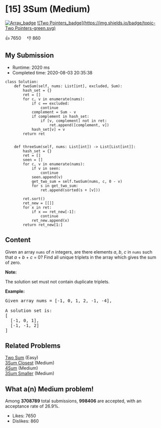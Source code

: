 # [15] 3Sum (Medium)

[![Array_badge](https://img.shields.io/badge/topic-Array-green.svg)](https://leetcode.com/problems/3sum/)  [![Two Pointers_badge](https://img.shields.io/badge/topic-Two Pointers-green.svg)](https://leetcode.com/problems/3sum/) 

:+1: 7650 &nbsp; &nbsp; :thumbsdown: 860

## My Submission

- Runtime: 2020 ms
- Completed time: 2020-08-03 20:35:38

```python3
class Solution:
    def twoSum(self, nums: List[int], excluded, Sum):
        hash_set = {}
        ret = []
        for c, v in enumerate(nums):
            if c == excluded:
                continue
            complement = Sum - v
            if complement in hash_set:
                if [v, complement] not in ret:
                    ret.append([complement, v])
            hash_set[v] = v
        return ret
        
        
    def threeSum(self, nums: List[int]) -> List[List[int]]:
        hash_set = {}
        ret = []
        seen = []
        for c, v in enumerate(nums):
            if v in seen:
                continue
            seen.append(v)
            get_two_sum = self.twoSum(nums, c, 0 - v)
            for s in get_two_sum:
                ret.append(sorted(s + [v]))
            
        ret.sort()
        ret_new = [[]]
        for x in ret:
            if x == ret_new[-1]:
                continue
            ret_new.append(x)
        return ret_new[1:]
```

## Content
<p>Given an array <code>nums</code> of <em>n</em> integers, are there elements <em>a</em>, <em>b</em>, <em>c</em> in <code>nums</code> such that <em>a</em> + <em>b</em> + <em>c</em> = 0? Find all unique triplets in the array which gives the sum of zero.</p>

<p><strong>Note:</strong></p>

<p>The solution set must not contain duplicate triplets.</p>

<p><strong>Example:</strong></p>

<pre>
Given array nums = [-1, 0, 1, 2, -1, -4],

A solution set is:
[
  [-1, 0, 1],
  [-1, -1, 2]
]
</pre>


## Related Problems
[Two Sum](https://leetcode.com/problems/two-sum/) (Easy) <br>
[3Sum Closest](https://leetcode.com/problems/3sum-closest/) (Medium) <br>
[4Sum](https://leetcode.com/problems/4sum/) (Medium) <br>
[3Sum Smaller](https://leetcode.com/problems/3sum-smaller/) (Medium) <br>

## What a(n) Medium problem!
Among **3708789** total submissions, **998406** are accepted, with an acceptance rate of 26.9%. <br>

- Likes: 7650
- Dislikes: 860

